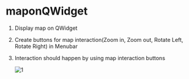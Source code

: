 # maponQWidget
1) Display map on QWidget
2) Create buttons for map interaction(Zoom in, Zoom out, Rotate Left, Rotate Right) in Menubar
3) Interaction should happen by using map interaction buttons


   ![1](https://github.com/shalinir200/maponQWidget/assets/83806236/5f2d1d6d-1812-4d82-bd53-3466486af95d)
